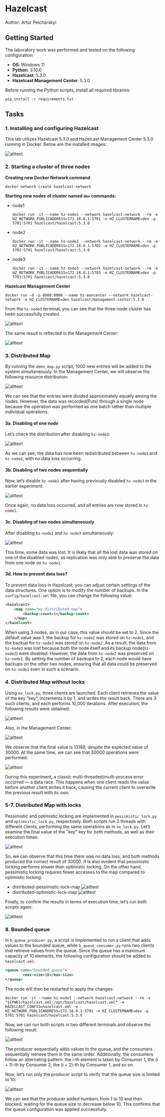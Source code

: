 # Hazelcast

Author: Artur Pelcharskyi

## Getting Started

The laboratory work was performed and tested on the following configuration:

- **OS**: Windows 11
- **Python**: 3.10.0
- **Hazelcast**: 5.3.0
- **Hazelcast Management Center**: 5.3.0


Before running the Python scripts, install all required libraries:
```
pip install -r requirements.txt
```

## Tasks
### **1. Installing and configuring Hazelcast**
This lab utilizes Hazelcast 5.3.0 and Hazelcast Management Center 5.3.0 running in Docker. Below are the installed images:

![alttext](images/image1.png)


### **2. Starting a cluster of three nodes**

**Creating new Docker Network command**
```
docker network create hazelcast-network
```

**Starting new nodes of cluster named `dev` commands:**
- node1
    ```
    docker run -it --name hz-node1 --network hazelcast-network --rm -e HZ_NETWORK_PUBLICADDRESS=172.18.0.1:5701 -e HZ_CLUSTERNAME=dev -p 5701:5701 hazelcast/hazelcast:5.3.0
    ```
- node2
    ```
    docker run -it --name hz-node2 --network hazelcast-network --rm -e HZ_NETWORK_PUBLICADDRESS=172.18.0.1:5702 -e HZ_CLUSTERNAME=dev -p 5702:5701 hazelcast/hazelcast:5.3.0
    ```
- node3 
    ```
    docker run -it --name hz-node3 --network hazelcast-network --rm -e HZ_NETWORK_PUBLICADDRESS=172.18.0.1:5703 -e HZ_CLUSTERNAME=dev -p 5703:5701 hazelcast/hazelcast:5.3.0
    ```


**Hazelcast Management Center**

```
docker run -d -p 8080:8080 --name hz-mancenter --network hazelcast-network -e HZ_CLUSTERNAME=dev hazelcast/management-center:5.3.0
```

From the `hz-node3` terminal, you can see that the three-node cluster has been successfully created.

![alttext](images/image2.png)

The same result is reflected in the Management Center:

![alttext](images/image3.png)


### **3. Distributed Map**

By running the `demo_map.py` script, 1000 new entries will be added to the system simultaneously. In the Management Center, we will observe the following resource distribution:

![alttext](images/image4.png)

We can see that the entries were divided approximately equally among the nodes. However, the data was recorded(Puts) through a single node because the operation was performed as one batch rather than multiple individual operations.

#### **3a. Disabling of one node**

Let’s check the distribution after disabling `hz-node3`:

![alttext](images/image5.png)

As we can see, the data has now been redistributed between `hz-node1` and `hz-node2`, with no data loss occurring.

#### **3b. Disabling of two nodes sequentially**

Now, let’s disable `hz-node2` after having previously disabled `hz-node3` in the earlier experiment:

![alttext](images/image6.png)

Once again, no data loss occurred, and all entries are now stored in `hz-node1`.

#### **3c. Disabling of two nodes simultaneously**

After disabling `hz-node2` and `hz-node3` simultaneously:

![alttext](images/image7.png)

This time, some data was lost. It is likely that all the lost data was stored on one of the disabled nodes, as replication was only able to preserve the data from one node on `hz-node1`.

#### **3d. How to prevent data loss?**
To prevent data loss in Hazelcast, you can adjust certain settings of the data structures. One option is to modify the number of backups. In the `config/hazelcast.xml` file, you can change the following value:

```xml
<hazelcast>
    <map name="my-distributed-map">
        <backup-count>1</backup-count>
    </map>
</hazelcast>
```

When using 3 nodes, as in our case, this value should be set to 2. Since the default value was 1, the backup for `hz-node2` was stored on `hz-node1`, and the backup for `hz-node3` was stored on `hz-node2`. As a result, the data from `hz-node3` was lost because both the node itself and its backup node(`hz-node2`) were disabled. However, the data from `hz-node2` was preserved on `hz-node1`. By setting the number of backups to 2, each node would have backups on the other two nodes, ensuring that all data could be preserved on `hz-node1` even in such a scenario.


### **4. Distributed Map without locks**

Using `no_lock.py`, three clients are launched. Each client retrieves the value of the key "key", increments it by 1, and writes the result back. There are 3 such clients, and each performs 10,000 iterations. After execution, the following results were obtained:

![alttext](images/image8.png)

Also, in the Management Center:

![alttext](images/image9.png)

We observe that the final value is 13188, despite the expected value of 30000. At the same time, we can see that 30000 operations were performed:

![alttext](images/image10.png)

During this experiment, a classic multi-threaded/multi-process error occurred — a data race. This happens when one client reads the value before another client writes it back, causing the current client to overwrite the previous result with its own.


### **5-7. Distributed Map with locks**

Pessimistic and optimistic locking are implemented in `pessimistic_lock.py` and `optimistic_lock.py`, respectively. Both scripts run 3 threads with different clients, performing the same operations as in `no_lock.py`. Let’s examine the final value of the "key" key for both methods, as well as their execution times:

![alttext](images/image11.png)

So, we can observe that this time there was no data loss, and both methods produced the correct result of 30000. It is also evident that pessimistic locking performs slower than optimistic locking. On the other hand, pessimistic locking requires fewer accesses to the map compared to optimistic locking:

- distributed-pessimistic-lock-map
    ![alttext](images/image12.png)
- distributed-optimistic-lock-map
    ![alttext](images/image13.png)

Finally, to confirm the results in terms of execution time, let’s run both scripts again:

![alttext](images/image14.png)


### **8. Bounded queue**

In `b_queue_producer.py`, a script is implemented to run a client that adds values to the bounded queue, while `b_queue_consumer.py` runs two clients that retrieve values from the queue. Since the queue has a maximum capacity of 10 elements, the following configuration should be added to `hazelcast.xml`:

```xml
<queue name="bounded_queue">
        <max-size>10</max-size>
</queue>
```

The node will then be restarted to apply the changes:
```
docker run -it --name hz-node1 --network hazelcast-network --rm -v "${PWD}/hazelcast.xml:/opt/hazelcast/hazelcast.xml" -e HAZELCAST_CONFIG=hazelcast.xml -e HZ_NETWORK_PUBLICADDRESS=172.18.0.1:5701 -e HZ_CLUSTERNAME=dev -p 5701:5701 hazelcast/hazelcast:5.3.0
```

Now, we can run both scripts in two different terminals and observe the following result:

![alttext](images/image15.png)

The producer sequentially adds values to the queue, and the consumers sequentially retrieve them in the same order. Additionally, the consumers follow an alternating pattern: the i-th element is taken by Consumer 1, the (i + 1)-th by Consumer 2, the (i + 2)-th by Consumer 1, and so on.

Now, let’s run only the producer script to verify that the queue size is limited to 10:

![alttext](images/image16.png)

We can see that the producer added numbers from 1 to 10 and then blocked, waiting for the queue size to decrease below 10. This confirms that the queue configuration was applied successfully.
